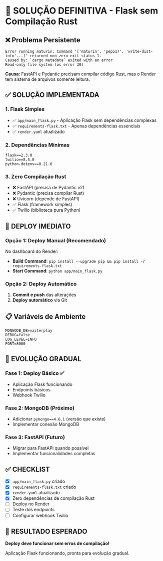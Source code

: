 # 🚨 SOLUÇÃO DEFINITIVA - Flask sem Compilação Rust

## ❌ Problema Persistente

```
Error running maturin: Command '['maturin', 'pep517', 'write-dist-info'...]' returned non-zero exit status 1.
Caused by: `cargo metadata` exited with an error
Read-only file system (os error 30)
```

**Causa**: FastAPI e Pydantic precisam compilar código Rust, mas o Render tem sistema de arquivos somente leitura.

## ✅ SOLUÇÃO IMPLEMENTADA

### **1. Flask Simples**

- ✅ `app/main_flask.py` - Aplicação Flask sem dependências complexas
- ✅ `requirements-flask.txt` - Apenas dependências essenciais
- ✅ `render.yaml` atualizado

### **2. Dependências Mínimas**

```
flask==2.3.0
twilio==8.5.0
python-dotenv==0.21.0
```

### **3. Zero Compilação Rust**

- ❌ FastAPI (precisa de Pydantic v2)
- ❌ Pydantic (precisa compilar Rust)
- ❌ Uvicorn (depende de FastAPI)
- ✅ Flask (framework simples)
- ✅ Twilio (biblioteca pura Python)

## 🚀 DEPLOY IMEDIATO

### **Opção 1: Deploy Manual (Recomendado)**

No dashboard do Render:

- **Build Command**: `pip install --upgrade pip && pip install -r requirements-flask.txt`
- **Start Command**: `python app/main_flask.py`

### **Opção 2: Deploy Automático**

1. **Commit e push** das alterações
2. **Deploy automático** via Git

## 📋 Variáveis de Ambiente

```env
MONGODB_DB=vaiterplay
DEBUG=false
LOG_LEVEL=INFO
PORT=8000
```

## 🔄 EVOLUÇÃO GRADUAL

### **Fase 1: Deploy Básico** ✅

- Aplicação Flask funcionando
- Endpoints básicos
- Webhook Twilio

### **Fase 2: MongoDB** (Próximo)

- Adicionar `pymongo==4.6.1` (versão que existe)
- Implementar conexão MongoDB

### **Fase 3: FastAPI** (Futuro)

- Migrar para FastAPI quando possível
- Implementar funcionalidades completas

## ✅ CHECKLIST

- [x] `app/main_flask.py` criado
- [x] `requirements-flask.txt` criado
- [x] `render.yaml` atualizado
- [x] Zero dependências de compilação Rust
- [ ] Deploy no Render
- [ ] Teste dos endpoints
- [ ] Configurar webhook Twilio

## 🎯 RESULTADO ESPERADO

**Deploy deve funcionar sem erros de compilação!**

Aplicação Flask funcionando, pronta para evolução gradual.
